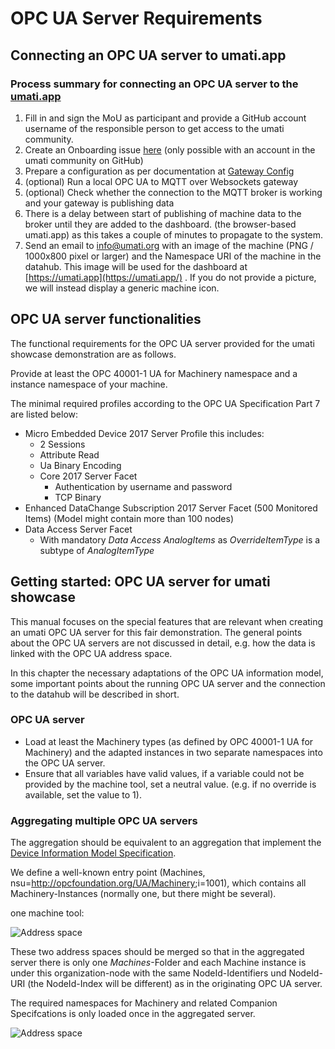 # OPC UA Server Requirements

## Connecting an OPC UA server to umati.app

### Process summary for connecting an OPC UA server to the [umati.app](https://umati.app)

1. Fill in and sign the MoU as participant and provide a GitHub account username of the responsible person to get access to the umati community.
2. Create an Onboarding issue [here](https://github.com/umati/support/issues/new?template=Onboarding.md) (only possible with an account in the umati community on GitHub)
3. Prepare a configuration as per documentation at [Gateway Config](Gateway.md)
4. (optional) Run a local OPC UA to MQTT over Websockets gateway
5. (optional) Check whether the connection to the MQTT broker is working and your gateway is publishing data
6. There is a delay between start of publishing of machine data to the broker until they are added to the dashboard. (the browser-based umati.app) as this takes a couple of minutes to propagate to the system.
7. Send an email to [info@umati.org](mailto:info@umati.org) with an image of the machine (PNG / 1000x800 pixel or larger) and the Namespace URI of the machine in the datahub. This image will be used for the dashboard at [https://umati.app](https://umati.app/) . If you do not provide a picture, we will instead display a generic machine icon.

## OPC UA server functionalities

The functional requirements for the OPC UA server provided for the umati showcase demonstration are as follows.

Provide at least the OPC 40001-1 UA for Machinery namespace and a instance namespace of your machine.

The minimal required profiles according to the OPC UA Specification Part 7 are listed below:

- Micro Embedded Device 2017 Server Profile this includes:
  - 2 Sessions
  - Attribute Read
  - Ua Binary Encoding
  - Core 2017 Server Facet
    - Authentication by username and password
    - TCP Binary
- Enhanced DataChange Subscription 2017 Server Facet (500 Monitored Items) (Model might contain more than 100 nodes)
- Data Access Server Facet
  - With mandatory _Data Access AnalogItems_ as _OverrideItemType_ is a subtype of _AnalogItemType_

## Getting started: OPC UA server for umati showcase

This manual focuses on the special features that are relevant when creating an umati OPC UA server for this fair demonstration. The general points about the OPC UA servers are not discussed in detail, e.g. how the data is linked with the OPC UA address space.

In this chapter the necessary adaptations of the OPC UA information model, some important points about the running OPC UA server and the connection to the datahub will be described in short.

### OPC UA server

- Load at least the Machinery types (as defined by OPC 40001-1 UA for Machinery) and the adapted instances in two separate namespaces into the OPC UA server.
- Ensure that all variables have valid values, if a variable could not be provided by the machine tool, set a neutral value. (e.g. if no override is available, set the value to 1).

### Aggregating multiple OPC UA servers

The aggregation should be equivalent to an aggregation that implement the [Device Information Model Specification](https://reference.opcfoundation.org/v104/DI/v102/docs/5.9/).

We define a well-known entry point (Machines, nsu=<http://opcfoundation.org/UA/Machinery>;i=1001), which contains all Machinery-Instances (normally one, but there might be several).

one machine tool:

![Address space](img/Addressspace_sample.png "Addressspace sample")

These two address spaces should be merged so that in the aggregated server there is only one _Machines_-Folder and each Machine instance is under this organization-node with the same NodeId-Identifiers und NodeId-URI (the NodeId-Index will be different) as in the originating OPC UA server.

The required namespaces for Machinery and related Companion Specifcations is only loaded once in the aggregated server.

![Address space](img/Addressspace_aggregated.png "Adress space aggregated")
